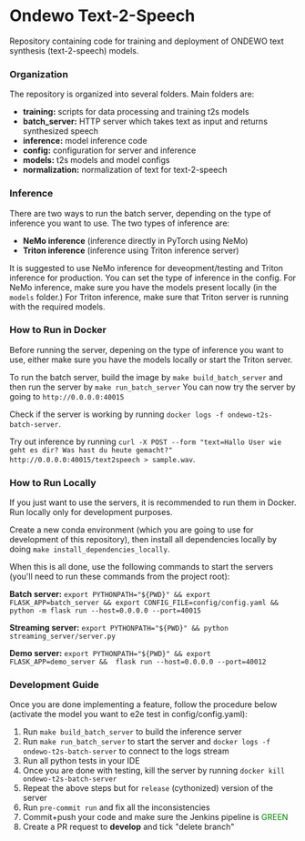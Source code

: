 # Ondewo Text-2-Speech

Repository containing code for training and deployment of ONDEWO text synthesis (text-2-speech) models.

### Organization

The repository is organized into several folders. Main folders are:

- __training:__ scripts for data processing and training t2s models
- __batch_server:__ HTTP server which takes text as input and returns synthesized speech
- __inference:__ model inference code
- __config:__ configuration for server and inference
- __models:__ t2s models and model configs
- __normalization:__ normalization of text for text-2-speech

### Inference

There are two ways to run the batch server, depending on the type of inference you want to use. The two types of inference are:

- __NeMo inference__ (inference directly in PyTorch using NeMo)
- __Triton inference__ (inference using Triton inference server)

It is suggested to use NeMo inference for deveopment/testing and Triton inference for production.
You can set the type of inference in the config. For NeMo inference, make sure you have the models present locally (in the `models` folder.)
For Triton inference, make sure that Triton server is running with the required models.

### How to Run in Docker

Before running the server, depening on the type of inference you want to use, either make sure you have the models locally or start the Triton server.

To run the batch server, build the image by `make build_batch_server` and then run the server by `make run_batch_server`
You can now try the server by going to  `http://0.0.0.0:40015`

Check if the server is working by running `docker logs -f ondewo-t2s-batch-server`.

Try out inference by running `curl -X POST --form "text=Hallo User wie geht es dir? Was hast du heute gemacht?" http://0.0.0.0:40015/text2speech > sample.wav`.

### How to Run Locally

If you just want to use the servers, it is recommended to run them in Docker. Run locally only for development purposes.

Create a new conda environment (which you are going to use for development of this repository), then install all dependencies locally by doing `make install_dependencies_locally`.

When this is all done, use the following commands to start the servers
(you'll need to run these commands from the project root):

__Batch server:__ `export PYTHONPATH="${PWD}" && export FLASK_APP=batch_server && export CONFIG_FILE=config/config.yaml && python -m flask run --host=0.0.0.0 --port=40015`

__Streaming server:__ `export PYTHONPATH="${PWD}" && python streaming_server/server.py`

__Demo server:__ `export PYTHONPATH="${PWD}" && export FLASK_APP=demo_server &&  flask run --host=0.0.0.0 --port=40012`

### Development Guide

Once you are done implementing a feature, follow the procedure below (activate the model you want to e2e test in config/config.yaml):
1. Run `make build_batch_server` to build the inference server
2. Run `make run_batch_server` to start the server and `docker logs -f ondewo-t2s-batch-server` to connect to the logs stream
3. Run all python tests in your IDE
4. Once you are done with testing, kill the server by running `docker kill ondewo-t2s-batch-server`
5. Repeat the above steps but for `release` (cythonized) version of the server
6. Run `pre-commit run` and fix all the inconsistencies
7. Commit+push your code and make sure the Jenkins pipeline is <span style="color:green">GREEN</span>
8. Create a PR request to __develop__ and tick "delete branch"
